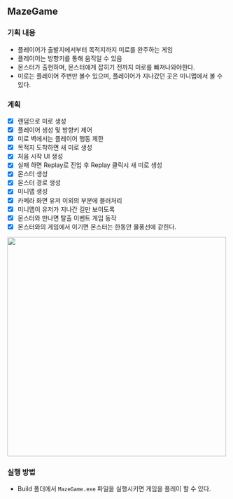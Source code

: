 ## MazeGame

### 기획 내용

- 플레이어가 출발지에서부터 목적지까지 미로를 완주하는 게임
- 플레이어는 방향키를 통해 움직일 수 있음
- 몬스터가 출현하며, 몬스터에게 잡히기 전까지 미로를 빠져나와야한다.
- 미로는 플레이어 주변만 볼수 있으며, 플레이어가 지나갔던 곳은 미니맵에서 볼 수 있다.

### 계획

- [x] 랜덤으로 미로 생성
- [x] 플레이어 생성 및 방향키 제어
- [x] 미로 벽에서는 플레이어 행동 제한
- [x] 목적지 도착하면 새 미로 생성
- [x] 처음 시작 UI 생성
- [x] 실패 하면 Replay로 진입 후 Replay 클릭시 새 미로 생성
- [x] 몬스터 생성
- [x] 몬스터 경로 생성
- [x] 미니맵 생성
- [x] 카메라 화면 유저 이외의 부분에 블러처리
- [x] 미니맵이 유저가 지나간 길만 보이도록
- [x] 몬스터와 만나면 탈출 이벤트 게임 동작
- [x] 몬스터와의 게임에서 이기면 몬스터는 한동안 물풍선에 갇힌다. 

<img src="./assets/211017_1.gif" width="500">

### 실행 방법

- Build 폴더에서 `MazeGame.exe` 파일을 실행시키면 게임을 플레이 할 수 있다. 